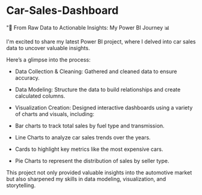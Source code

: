 # Car-Sales-Dashboard

"🚗 From Raw Data to Actionable Insights: My Power BI Journey 📊



I'm excited to share my latest Power BI project, where I delved into car sales data to uncover valuable insights. 

Here’s a glimpse into the process:



- Data Collection & Cleaning: Gathered and cleaned data to ensure accuracy.



- Data Modeling: Structure the data to build relationships and create calculated columns.



- Visualization Creation: Designed interactive dashboards using a variety of charts and visuals, including:



- Bar charts to track total sales by fuel type and transmission.



- Line Charts to analyze car sales trends over the years.



- Cards to highlight key metrics like the most expensive cars.



- Pie Charts to represent the distribution of sales by seller type.



This project not only provided valuable insights into the automotive market but also sharpened my skills in data modeling, visualization, and storytelling.
